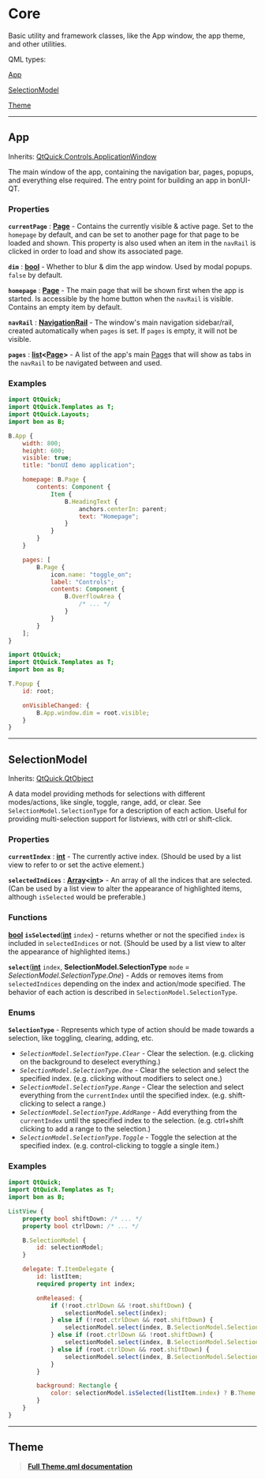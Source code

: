 # Core

Basic utility and framework classes, like the App window, the app theme, and other utilities.

QML types:

[App](#app)

[SelectionModel](#selectionmodel)

[Theme](#theme)

---

## App

Inherits: [QtQuick.Controls.ApplicationWindow](https://doc.qt.io/qt-6/qml-qtquick-controls2-applicationwindow.html)

The main window of the app, containing the navigation bar, pages, popups, and everything else required. The entry point for building an app in bonUI-QT.

### Properties

**`currentPage`** : **[Page](/src/imports/bon/navigation/README.md#page)** - Contains the currently visible & active page. Set to the `homepage` by default, and can be set to another page for that page to be loaded and shown. This property is also used when an item in the `navRail` is clicked in order to load and show its associated page.

**`dim`** : **[bool](https://doc.qt.io/qt-6/qml-bool.html)** - Whether to blur & dim the app window. Used by modal popups. `false` by default.

**`homepage`** : **[Page](/src/imports/bon/navigation/README.md#page)** - The main page that will be shown first when the app is started. Is accessible by the home button when the `navRail` is visible. Contains an empty item by default.

**`navRail`** : **[NavigationRail](/src/imports/bon/navigation/README.md#navigationrail)** - The window's main navigation sidebar/rail, created automatically when `pages` is set. If `pages` is empty, it will not be visible.

**`pages`** : **[list](https://doc.qt.io/qt-6/qml-list.html)\<[Page](/src/imports/bon/navigation/README.md#page)\>** - A list of the app's main [Page](/src/imports/bon/navigation/README.md#page)s that will show as tabs in the `navRail` to be navigated between and used.

### Examples

```qml
import QtQuick;
import QtQuick.Templates as T;
import QtQuick.Layouts;
import bon as B;

B.App {
    width: 800;
    height: 600;
    visible: true;
    title: "bonUI demo application";

    homepage: B.Page {
        contents: Component {
            Item {
                B.HeadingText {
                    anchors.centerIn: parent;
                    text: "Homepage";
                }
            }
        }
    }

    pages: [
        B.Page {
            icon.name: "toggle_on";
            label: "Controls";
            contents: Component {
                B.OverflowArea {
                    /* ... */
                }
            }
        }
    ];
}
```

```qml
import QtQuick;
import QtQuick.Templates as T;
import bon as B;

T.Popup {
    id: root;

    onVisibleChanged: {
        B.App.window.dim = root.visible;
    }
}
```

---

## SelectionModel

Inherits: [QtQuick.QtObject](https://doc.qt.io/qt-6/qml-qtqml-qtobject.html)

A data model providing methods for selections with different modes/actions, like single, toggle, range, add, or clear. See `SelectionModel.SelectionType` for a description of each action. Useful for providing multi-selection support for listviews, with ctrl or shift-click.

### Properties

**`currentIndex`** : **[int](https://doc.qt.io/qt-6/qml-int.html)** - The currently active index. (Should be used by a list view to refer to or set the active element.)

**`selectedIndices`** : **[Array](https://developer.mozilla.org/en-US/docs/Web/JavaScript/Reference/Global_Objects/Array)\<[int](https://doc.qt.io/qt-6/qml-int.html)\>** - An array of all the indices that are selected. (Can be used by a list view to alter the appearance of highlighted items, although `isSelected` would be preferable.)

### Functions

**[bool](https://doc.qt.io/qt-6/qml-bool.html)** **`isSelected`**(**[int](https://doc.qt.io/qt-6/qml-int.html)** `index`) - returns whether or not the specified `index` is included in `selectedIndices` or not. (Should be used by a list view to alter the appearance of highlighted items.)

**`select`**(**[int](https://doc.qt.io/qt-6/qml-int.html)** `index`, **SelectionModel.SelectionType** `mode` = *SelectionModel.SelectionType.One*) - Adds or removes items from `selectedIndices` depending on the index and action/mode specified. The behavior of each action is described in `SelectionModel.SelectionType`.

### Enums

**`SelectionType`** - Represents which type of action should be made towards a selection, like toggling, clearing, adding, etc.

- *`SelectionModel.SelectionType.Clear`* - Clear the selection. (e.g. clicking on the background to deselect everything.)
- *`SelectionModel.SelectionType.One`* - Clear the selection and select the specified index. (e.g. clicking without modifiers to select one.)
- *`SelectionModel.SelectionType.Range`* - Clear the selection and select everything from the `currentIndex` until the specified index. (e.g. shift-clicking to select a range.)
- *`SelectionModel.SelectionType.AddRange`* - Add everything from the `currentIndex` until the specified index to the selection. (e.g. ctrl+shift clicking to add a range to the selection.)
- *`SelectionModel.SelectionType.Toggle`* - Toggle the selection at the specified index. (e.g. control-clicking to toggle a single item.)

### Examples

```qml
import QtQuick;
import QtQuick.Templates as T;
import bon as B;

ListView {
    property bool shiftDown: /* ... */
    property bool ctrlDown: /* ... */

    B.SelectionModel {
        id: selectionModel;
    }

    delegate: T.ItemDelegate {
        id: listItem;
        required property int index;

        onReleased: {
            if (!root.ctrlDown && !root.shiftDown) {
                selectionModel.select(index);
            } else if (!root.ctrlDown && root.shiftDown) {
                selectionModel.select(index, B.SelectionModel.SelectionType.Range);
            } else if (root.ctrlDown && !root.shiftDown) {
                selectionModel.select(index, B.SelectionModel.SelectionType.Toggle);
            } else if (root.ctrlDown && root.shiftDown) {
                selectionModel.select(index, B.SelectionModel.SelectionType.AddRange);
            }
        }

        background: Rectangle {
            color: selectionModel.isSelected(listItem.index) ? B.Theme.palette.background_2 : B.Theme.palette.background;
        }
    }
}
```

---

## Theme

> **[Full Theme.qml documentation](/src/imports/bon/core/THEME.md)**
